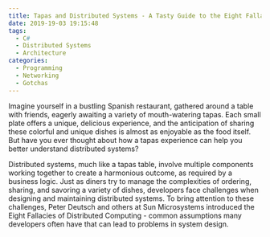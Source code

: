 ```yaml
---
title: Tapas and Distributed Systems - A Tasty Guide to the Eight Fallacies
date: 2019-19-03 19:15:48
tags:
  - C#
  - Distributed Systems
  - Architecture
categories:
  - Programming
  - Networking
  - Gotchas
---
```


Imagine yourself in a bustling Spanish restaurant, gathered around a table with friends, eagerly awaiting a variety of mouth-watering tapas. Each small plate offers a unique, delicious experience, and the anticipation of sharing these colorful and unique dishes is almost as enjoyable as the food itself. But have you ever thought about how a tapas experience can help you better understand distributed systems?

Distributed systems, much like a tapas table, involve multiple components working together to create a harmonious outcome, as required by a business logic. Just as diners try to manage the complexities of ordering, sharing, and savoring a variety of dishes, developers face challenges when designing and maintaining distributed systems. To bring attention to  these challenges, Peter Deutsch and others at Sun Microsystems introduced the Eight Fallacies of Distributed Computing - common assumptions many developers often have that can lead to problems in system design.

